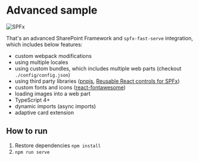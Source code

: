 # Advanced sample

![SPFx](https://img.shields.io/badge/SPFx-1.18.2-green.svg)

That's an advanced SharePoint Framework and `spfx-fast-serve` integration, which includes below features:

- custom webpack modifications
- using multiple locales
- using custom bundles, which includes multiple web parts (checkout `./config/config.json`)
- using third party libraries ([pnpjs](https://pnp.github.io/pnpjs/), [Reusable React controls for SPFx](https://pnp.github.io/sp-dev-fx-controls-react/))
- custom fonts and icons ([react-fontawesome](https://github.com/FortAwesome/react-fontawesome))
- loading images into a web part
- TypeScript 4+
- dynamic imports (async imports)
- adaptive card extension

## How to run

1. Restore dependencies `npm install`
2. `npm run serve`
